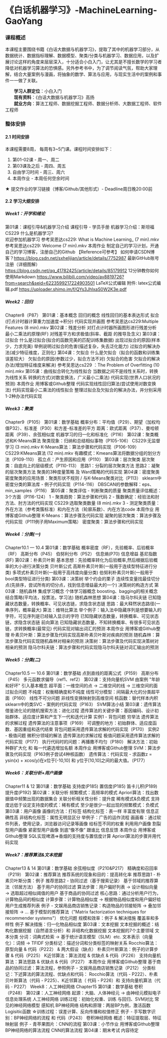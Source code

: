 # 《白话机器学习》-MachineLearning-GaoYang


### 课程概述
本课程主要围绕书籍《白话大数据与机器学习》，提取了其中的机器学习部分，从数据统计、数据指标理解、数据模型、聚类/分类与机器学习、数据应用，以及扩展讨论这样的角度来层层深入，十分适合小白入门，让尤其是不擅长数学的学习者降低对机器学习算法的恐惧感。另外参考书中，为了调节阅读气氛，帮助大家理解，结合大量案例与漫画，将抽象的数学、算法与应用，与现实生活中的案例和事件一一做了关联。

&emsp;&emsp;**学习人群定位**：小白入门<br>
&emsp;&emsp;**现有资料**：《白话大数据与机器学习》高扬<br>
&emsp;&emsp;**就业方向**：算法工程师、数据挖掘工程师、数据分析师、大数据工程师、软件工程师

### 整体安排
#### 2.1 时间安排
本课程需要8周， 每周有3~5门课。课程时间安排如下：
>
1. 第01-02课 - 周一、周二
2. 第03课及之后 - 周四、周五
3. 自由学习时间 - 周三、周六
4. 本周作业 - 本周任何空余时间

★ 提交作业的学习链接（博客/Github/其他形式）- Deadline周日晚20:00前
#### 2.2 学习大纲安排

##### Week1：开学和绪论
第01课：课程引导&机器学习介绍
课程引导 - 学员手册
机器学习介绍：斯坦福CS229
 什么是机器学习?  
欢迎参加机器学习
参考吴恩达cs229: What is Machine Learning_ (7 min).mkv
参考吴恩达cs229: Welcome (7 min).mkv
本周作业
制定自己的学习计划，开通自己的学习博客，注册自己的Github
【Reference可参考】
如何申请CSDN博客？https://blog.csdn.net/sxhelijian/article/details/7752987
最新GitHub账号注册（详细图解）https://blog.csdn.net/qq_41782425/article/details/85179912
12分钟教你如何使用Markdown https://www.bilibili.com/video/av8819726?from=search&seid=6223599217224903501
LaTeX公式编辑
附件: latex公式编辑.pdf https://uploader.shimo.im/f/QYs3JhlxaS0W2K3e.pdf

##### Week2：回归
Chapter8（P87）
第01课：基本概念
回归的概念
线性回归的基本表达形式
拟合(打点计时器计算重力加速度→积分)
代码实现并画图
参考吴恩达cs229:Multiple Features (8 min).mkv
第02课：残差分析
对打点计时器所画图形进行残差分析
最小二乘法的原理(RF)
对残差平方和求极值(斜率、截距 的推导及含义)
第03课：过拟合
什么是过拟合(拟合的函数完美的匹配训练集数据)
出现过拟合的原因(样本少，力求完美)
举例说明过拟合的危害(描述复杂，失去泛化能力)
过拟合的解决办法(减少特征维度，正则化)
第04课：欠拟合
什么是欠拟合（拟合的函数和训练集误差较大）
欠拟合的原因(参数过少，拟合方法不对)
欠拟合的危害
欠拟合的解决办法(增加特征维度来解决)
参考吴恩达cs229 ：The Problem of Overfitting (10 min).mkv
第05课：曲线拟合转化为线性拟合
当数据之间不是线性关系时，转换为线性关系
转换的方式(对数变换法，广义最小二乘法)
代码实现(世界人口状况的预测)
本周作业
用博客或Github整理
代码实现线性回归算法(尝试使用对数变换法)
代码实现最小二乘法的线性拟合
整理过拟合及欠拟合的解决办法，并分别采用1-2种办法代码实现

##### Week3：聚类
Chapter9（P105）
第01课：数学基础
概率分布：平均值（P29）、期望（加权均值P32）、标准差（P30）和方差-标准差的平方
距离：欧式距离（P37）、曼哈顿距离（P39）、余弦相似度
机器学习的归一化和标准化（P116）
第02课：聚类概述和K-Means算法
聚类现象：归纳和总结相似事物（P105-106） CS229:无监督学习 (3 min).mkv
K-Means算法：算法步骤和代码实现（P106-109）  CS229:KMeans算法 (12 min).mkv
有趣模式：Kmeans算法将数据分组的划分方法（P109-110）
孤立点：产生原因和应用（P110）
第03课：层次聚类
层次聚类：自底向上的层级模式（P110-113）
思路1：分裂的层次聚类方法
思路2：凝聚的层次聚类方法
聚类的3种度量策略 及 Ward策略的代码实现
第04课：密度聚类
密度聚类的应用场景：聚类形状不规则 / 与K-Means聚类对比（P113）
sklearn中密度分类的算法库 - 例子代码实现（P114-116）
DBSCAN的参数解释：eps、min_samples（P116）
第05课：聚类评估 - 判断聚类的质量
聚类质量评估概述：3个方面（P116-124）
1 - 聚类趋势：算法步骤和代码
2 - 簇数确定：经验法和肘方法、肘方法的代码实现  CS229:选取聚类数量 (8 min).mkv
3 - 测定聚类质量：外在方法（参考类簇标准）和内在方法（轮廓系数）、内在方法code
本周作业
用博客或Github整理
K-Means：算法步骤及代码实现
凝聚的层次聚类：算法步骤及代码实现（P111例子用Maximum策略）
密度聚类：算法步骤和代码实现

##### Week4：分类(一)
Chapter10.1 — 10.4
第01课：数学基础
概率密度（RF），先验概率、后验概率（RF）
高斯分布（P45）
伯努利分布（P52）
信息熵(P70) 信息增益 基尼指数(RF)
第02课：朴素贝叶斯
基本思想：先验概率转化为后验概率,然后根据后验概率的大小进行决策分类
贝叶斯公式
高斯朴素贝叶斯(一般用于连续型特征进行分类)
多项式朴素贝叶斯(一般用于高纬度向量分类)
伯努利朴素贝叶斯(一般用于bool类型特征进行分类)
第03课：决策树
举个约会的栗子
连续性变量找最佳切分点(先排序，尝试所有的切分点，找到信息增益最大的一个)
决策树的构造方式
第03课：随机森林
集成学习概念
个体学习器概念
boosting、bagging的相关概念
结合策略(平均法，投票法，学习法)
随机森林思想
第04课：隐马尔科夫链
已知隐藏状态数量，转换概率、可见状态链，求隐含状态链
思路：最大释然状态路径(一串序列，概率最大)
算法：维特比算法
举个例子：输入法中隐藏序列是想要输入的字符，可见序列是已经输入显示的字符
已知隐藏状态数量，转换概率、可见状态链，求隐含状态链
前向算法
已知隐藏状态数量，不知转换概率、有很多可见状态链，求转换概率(最常见)
代码实现对输出词汇的预测
本周作业
用博客或Github整理
朴素贝叶斯：算法步骤及代码实现高斯朴素贝叶斯对疾病的预测
随机森林：算法步骤及代码实现随机森林对相亲的预测
决策树：算法步骤及代码实现决策树对相亲的预测
隐马尔科夫链：算法步骤和代码实现隐马尔科夫链对词汇输出的预测

##### Week5：分类(二)
Chapter10.5 — 10.6
第01课：数学基础
点到直线的距离公式（P159）
高斯分布（P45）
多元函数求偏导（ref1、ref2）
第02课：支持向量机SVM
由案例 "年龄和好坏" 引入基本概念
超平面：一维空间的点 → 二维空间的线 → 三维空间的面
过拟合问题
不纯度：权衡精确度和不纯度
线性可分模型：间隔最大化的分类超平面（P160）
线性不可分问题
非线性变换映射到高维空间
核函数：替代样本内积
sklearn中的类SVC - 案例的代码实现（P163）
SVM算法小结
第03课：遗传算法
借鉴进化论的随机搜索方法：进化过程
遗传算法的关键步骤：基因编码、设计初始群体、适应度计算和产生下一代和迭代计算
实例1 - 背包问题
穷举法
遗传算法的求解过程
遗传算法的注意事项（P169）
可调整的地方：初始群体、适应度函数、基因重组和迭代结束
背包问题采用遗传算法求解的代码实现（P170）
实例2 - 极值问题
微积分领域的解法
遗传算法的求解过程
极值问题采用遗传算法求解的代码实现（P177）
执行代码时的问题：再播撒不均匀（P180）
解决方法：初始种群扩大化 和 每一代遴选增加名额
本周作业
用博客或Github整理
SVM：算法步骤及代码实现（P163例子尝试4种核函数）
遗传算法：代码实现 - 求函数z = ysin(x) + xcos(y)在x位于[-10,10] 和 y位于[10,10]之间的最大值。（P177）
##### Week6：关联分析+用户画像

Chapter11 & 12
第01课：数学基础
支持度(P185)
置信度(P185)
笛卡儿积(P189)
提升度(P192)
第02课：关联分析
频繁模式：高频率的模式
Apriori算法：找出数据值中频繁出现的数据集合
关联分析相关性分析：提升度
稀有模式&负模式
支持度远低于设定支持度的模式：稀有模式
至少是很少一起出现的频繁模式：负模式
第03课：用户画像
画像的方法：打标签
结构化标签：表一样
丰富度有限
信息正确性高
非结构化标签：属性无明显区分
举例子：广告的运作流程
画画看：通过软件列表，使用记录，浏览器访问记录等画像
给标签不同的权重
利用用户画像
割裂型用户画像
紧密型用户画像
到底“像不像”
跟谁比
信息反馈
本周作业
用博客或Github整理
SQL实现啤酒=>香烟的支持度与置信度计算
Apriori算法的步骤并用代码实现

##### Week7：推荐算法&文本挖掘
Chapter13 & 14
第01课：数学基础
余弦相似度（P210&P217）
精确度和召回率（P219）
第02课：推荐算法
推荐系统的现象和目的：提高转化率
推荐思路1 - 朴素贝叶斯分类：例子
推荐思路2 - 协同过滤（基于搜索记录）
基于邻域的推荐算法（邻居方法）
基于用户的协同过滤
算法步骤：用户偏好列表 → 设计相似向量 → 选取超过相似阈值的用户
基于商品的协同过滤
核心思路：通过分析用户行为，计算物品间的相似度
计算步骤：计算物品相似度 → 根据物品相似度和用户偏好给用户生成推荐列表
例子 - 文娱用品商店销售记录：构造物品的邻接矩阵 → 叠加邻接矩阵 → ...
基于模型的推荐算法（"Matrix factorization techniques for recommender systems"）
优化问题
规模和效率：例子 & 解决措施
覆盖率和多样性
例子
解决措施：归一化物品相似度
第03课：文本挖掘
文本挖掘的概述：结构化数据挖掘（自然语言分析）和 非结构化数据挖掘
文本挖掘的7个主要领域
文本分类
分词：词典式检索 → 基于统计语言模型（SLM）etc.
文本表示（向量化）：词频 → TFIDF
分类标记：描述分词和分类标签的映射关系
Rocchio算法：原型向量 & 代码（P222） & 两大假设（缺点）
朴素贝叶斯算法：例子的计算步骤 & 代码（P225）
K近邻算法：算法流程 & 优缺点 & 代码（P226）
支持向量机算法：算法思路 & 优缺点 & 代码（P227）
本周作业
用博客或Github整理
基于商品的协同过滤：算法流程，参照例子 - 文娱用品商店销售记录（P212）
分类标记：下述算法的算法流程、优缺点和代码： Rocchio算法（代码 - P222）、朴素贝叶斯算法（代码 - P225）、K近邻算法（ 代码 - P226）和 支持向量机算法（代码 - P227）
Week8：人工神经网络
Chapter15
第01课：数学基础
卷积（P248）
第02课：人工神经网络
起源：大脑、人体神经元 → 由神经元模拟电子信息处理系统
人工神经网络
训练过程：初始化权重、训练
与回归、SVM对比
常见的神经网络模型
感知机
BP神经网络
结构和原理：两层BP为例，激活函数Logisitic函数
☆训练过程：误差计算、反向传播和权值修正
例子 - 手写数字识别：BP神经网络的流程 和 代码（P243）
卷积神经网络
概述：特征提取层、特征映射层
例子 - 青苹果图片：CNN的流程
第03课：小节作业
用博客或Github整理
BP神经网络的算法流程
CNN的算法流程
第04课：期末考试
内容待定
